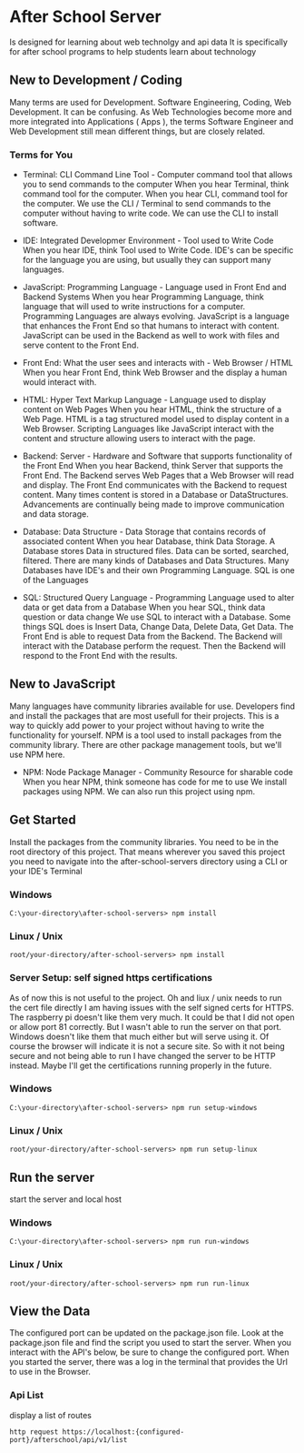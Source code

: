 # After School Server
Is designed for learning about web technolgy and api data
It is specifically for after school programs to help students learn about technology

## New to Development / Coding
Many terms are used for Development.  Software Engineering, Coding, Web Development.  It can be confusing.  As Web Technologies become more and more integrated into Applications ( Apps ), the terms Software Engineer and Web Development still mean different things, but are closely related.

### Terms for You
* Terminal: CLI Command Line Tool  - Computer command tool that allows you to send commands to the computer
When you hear Terminal, think command tool for the computer.
When you hear CLI, command tool for the computer.
We use the CLI / Terminal to send commands to the computer without having to write code.  We can use the CLI to install software.

* IDE: Integrated Developmer Environment - Tool used to Write Code
When you hear IDE, think Tool used to Write Code.
IDE's can be specific for the language you are using, but usually they can support many languages.  

* JavaScript: Programming Language - Language used in Front End and Backend Systems
When you hear Programming Language, think language that will used to write instructions for a computer.
Programming Languages are always evolving.  JavaScript is a language that enhances the Front End so that humans to interact with content.  JavaScript can be used in the Backend as well to work with files and serve content to the Front End.  

* Front End: What the user sees and interacts with - Web Browser / HTML
When you hear Front End, think Web Browser and the display a human would interact with.

* HTML: Hyper Text Markup Language - Language used to display content on Web Pages
When you hear HTML, think the structure of a Web Page.
HTML is a tag structured model used to display content in a Web Browser.  Scripting Languages like JavaScript interact with the content and structure allowing users to interact with the page. 

* Backend: Server - Hardware and Software that supports functionality of the Front End
When you hear Backend, think Server that supports the Front End.
The Backend serves Web Pages that a Web Browser will read and display.  The Front End communicates with the Backend to request content.  Many times content is stored in a Database or DataStructures.  Advancements are continually being made to improve communication and data storage.

 * Database: Data Structure - Data Storage that contains records of associated content
 When you hear Database, think Data Storage.
 A Database stores Data in structured files. Data can be sorted, searched, filtered.  There are many kinds of Databases and Data Structures.  Many Databases have IDE's and their own Programming Language.  SQL is one of the Languages

 * SQL: Structured Query Language - Programming Language used to alter data or get data from a Database
 When you hear SQL, think data question or data change
 We use SQL to interact with a Database.  Some things SQL does is Insert Data, Change Data, Delete Data, Get Data.  The Front End is able to request Data from the Backend.  The Backend will interact with the Database perform the request.  Then the Backend will respond to the Front End with the results.


## New to JavaScript
Many languages have community libraries available for use.  Developers find and install the packages that are most usefull for their projects.  This is a way to quickly add power to your project without having to write the functionality for yourself. NPM is a tool used to install packages from the community library.  There are other package management tools, but we'll use NPM here.

* NPM: Node Package Manager - Community Resource for sharable code
When you hear NPM, think someone has code for me to use
We install packages using NPM.  We can also run this project using npm.

## Get Started
Install the packages from the community libraries.
You need to be in the root directory of this project.  That means wherever you saved this project you need to navigate into the after-school-servers directory using a CLI or your IDE's Terminal

### Windows
```
C:\your-directory\after-school-servers> npm install
```
### Linux / Unix
```
root/your-directory/after-school-servers> npm install
```

### Server Setup: self signed https certifications
As of now this is not useful to the project.  Oh and liux / unix needs to run the cert file directly
I am having issues with the self signed certs for HTTPS.  The raspberry pi doesn't like them very much.  It could be that I did not open or allow port 81 correctly.  But I wasn't able to run the server on that port.  Windows doesn't like them that much either but will serve using it.  Of course the browser will indicate it is not a secure site.  So with it not being secure and not being able to run I have changed the server to be HTTP instead.  Maybe I'll get the certifications running properly in the future.
### Windows
```
C:\your-directory\after-school-servers> npm run setup-windows
```
### Linux / Unix
```
root/your-directory/after-school-servers> npm run setup-linux
```

## Run the server
start the server and local host
### Windows
```
C:\your-directory\after-school-servers> npm run run-windows
```
### Linux / Unix
```
root/your-directory/after-school-servers> npm run run-linux
```

## View the Data
The configured port can be updated on the package.json file.  Look at the package.json file and find the script you used to start the server.  When you interact with the API's below, be sure to change the configured port.
When you started the server, there was a log in the terminal that provides the Url to use in the Browser.

### Api List
 display a list of routes 
 ```
 http request https://localhost:{configured-port}/afterschool/api/v1/list
 ```
